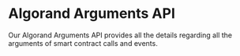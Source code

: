 # Algorand Arguments API

Our Algorand Arguments API provides all the details regarding all the arguments of smart contract calls and events.

